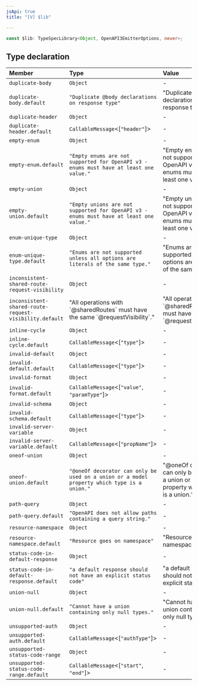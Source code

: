 ```yaml
---
jsApi: true
title: "[V] $lib"

---
```

```ts
const $lib: TypeSpecLibrary<Object, OpenAPI3EmitterOptions, never>;
```

## Type declaration

| Member | Type | Value |
| :------ | :------ | :------ |
| `duplicate-body` | `Object` | - |
| `duplicate-body.default` | `"Duplicate @body declarations on response type"` | "Duplicate @body declarations on response type" |
| `duplicate-header` | `Object` | - |
| `duplicate-header.default` | `CallableMessage`<[`"header"`]\> | - |
| `empty-enum` | `Object` | - |
| `empty-enum.default` | `"Empty enums are not supported for OpenAPI v3 - enums must have at least one value."` | "Empty enums are not supported for OpenAPI v3 - enums must have at least one value." |
| `empty-union` | `Object` | - |
| `empty-union.default` | `"Empty unions are not supported for OpenAPI v3 - enums must have at least one value."` | "Empty unions are not supported for OpenAPI v3 - enums must have at least one value." |
| `enum-unique-type` | `Object` | - |
| `enum-unique-type.default` | `"Enums are not supported unless all options are literals of the same type."` | "Enums are not supported unless all options are literals of the same type." |
| `inconsistent-shared-route-request-visibility` | `Object` | - |
| `inconsistent-shared-route-request-visibility.default` | "All operations with \`@sharedRoutes\` must have the same \`@requestVisibility\`." | "All operations with \`@sharedRoutes\` must have the same \`@requestVisibility\`." |
| `inline-cycle` | `Object` | - |
| `inline-cycle.default` | `CallableMessage`<[`"type"`]\> | - |
| `invalid-default` | `Object` | - |
| `invalid-default.default` | `CallableMessage`<[`"type"`]\> | - |
| `invalid-format` | `Object` | - |
| `invalid-format.default` | `CallableMessage`<[`"value"`, `"paramType"`]\> | - |
| `invalid-schema` | `Object` | - |
| `invalid-schema.default` | `CallableMessage`<[`"type"`]\> | - |
| `invalid-server-variable` | `Object` | - |
| `invalid-server-variable.default` | `CallableMessage`<[`"propName"`]\> | - |
| `oneof-union` | `Object` | - |
| `oneof-union.default` | `"@oneOf decorator can only be used on a union or a model property which type is a union."` | "@oneOf decorator can only be used on a union or a model property which type is a union." |
| `path-query` | `Object` | - |
| `path-query.default` | `"OpenAPI does not allow paths containing a query string."` | - |
| `resource-namespace` | `Object` | - |
| `resource-namespace.default` | `"Resource goes on namespace"` | "Resource goes on namespace" |
| `status-code-in-default-response` | `Object` | - |
| `status-code-in-default-response.default` | `"a default response should not have an explicit status code"` | "a default response should not have an explicit status code" |
| `union-null` | `Object` | - |
| `union-null.default` | `"Cannot have a union containing only null types."` | "Cannot have a union containing only null types." |
| `unsupported-auth` | `Object` | - |
| `unsupported-auth.default` | `CallableMessage`<[`"authType"`]\> | - |
| `unsupported-status-code-range` | `Object` | - |
| `unsupported-status-code-range.default` | `CallableMessage`<[`"start"`, `"end"`]\> | - |
